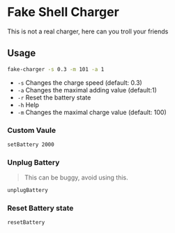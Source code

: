 # Fake Shell Charger

This is not a real charger, here can you troll your friends

## Usage

```sh
fake-charger -s 0.3 -m 101 -a 1
```

- `-s` Changes the charge speed (default: 0.3)
- `-a` Changes the maximal adding value (default:1)
- `-r` Reset the battery state
- `-h` Help
- `-m` Changes the maximal charge value (default: 100)

### Custom Vaule

```sh
setBattery 2000
```

### Unplug Battery

> This can be buggy, avoid using this.

```sh
unplugBattery
```

### Reset Battery state

```sh
resetBattery
```
